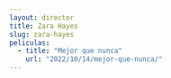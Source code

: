 ```yaml
---
layout: director
title: Zara Hayes
slug: zara-hayes
peliculas:
  - title: "Mejor que nunca"
    url: "2022/10/14/mejor-que-nunca/"
---
```

